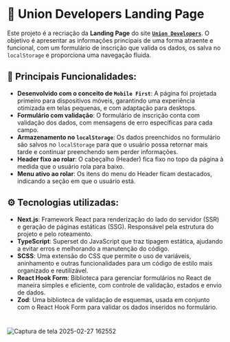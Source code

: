# 🚀 Union Developers Landing Page

Este projeto é a recriação da **Landing Page** do site <a href="https://www.uniondevelopers.com.br/">**`Union Developers`**</a>. O objetivo é apresentar as informações principais de uma forma atraente e funcional, com um formulário de inscrição que valida os dados, os salva no `localStorage` e proporciona uma navegação fluida.

## 📌 Principais Funcionalidades:
- **Desenvolvido com o conceito de `Mobile First`**: A página foi projetada primeiro para dispositivos móveis, garantindo uma experiência otimizada em telas pequenas, e com adaptação para desktops.
- **Formulário com validação**: O formulário de inscrição conta com validação dos dados, com mensagens de erro específicas para cada campo.
- **Armazenamento no `localStorage`**: Os dados preenchidos no formulário são salvos no `localStorage` para que o usuário possa retornar mais tarde e continuar preenchendo sem perder informações.
- **Header fixo ao rolar**: O cabeçalho (Header) fica fixo no topo da página à medida que o usuário rola para baixo.
- **Menu ativo ao rolar**: Os itens do menu do Header ficam destacados, indicando a seção em que o usuário está.

## ⚙️ Tecnologias utilizadas:
- **Next.js**: Framework React para renderização do lado do servidor (SSR) e geração de páginas estáticas (SSG). Responsável pela estrutura do projeto e pelo roteamento.
- **TypeScript**: Superset do JavaScript que traz tipagem estática, ajudando a evitar erros e melhorando a manutenção do código.
- **SCSS**: Uma extensão do CSS que permite o uso de variáveis, aninhamento e outras funcionalidades para um código de estilo mais organizado e reutilizável.
- **React Hook Form**: Biblioteca para gerenciar formulários no React de maneira simples e eficiente, com controle de validação, estados e envio de dados.
- **Zod**: Uma biblioteca de validação de esquemas, usada em conjunto com o React Hook Form para validar os dados inseridos no formulário.
#
![Captura de tela 2025-02-27 162552](https://github.com/user-attachments/assets/7aee4071-7245-4a4d-978c-20891be69dfd)
